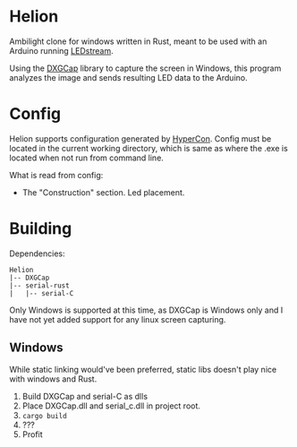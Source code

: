 # Helion
Ambilight clone for windows written in Rust, meant to be used with an Arduino running [LEDstream](https://github.com/adafruit/Adalight/tree/master/Arduino/LEDstream).

Using the [DXGCap](https://github.com/bryal/DXGCap) library to capture the screen in Windows, this program analyzes the image and sends resulting LED data to the Arduino.



# Config
Helion supports configuration generated by [HyperCon](https://github.com/tvdzwan/hyperion/wiki/configuration).
Config must be located in the current working directory, which is same as where the .exe is located when not run from command line.

What is read from config:

* The "Construction" section. Led placement.

# Building
Dependencies:
```
Helion
|-- DXGCap
|-- serial-rust
|   |-- serial-C
```

Only Windows is supported at this time, as DXGCap is Windows only and I have not yet added support for any linux screen capturing.

## Windows
While static linking would've been preferred, static libs doesn't play nice with windows and Rust.

1. Build DXGCap and serial-C as dlls
2. Place DXGCap.dll and serial_c.dll in project root.
3. `cargo build`
4. ???
5. Profit